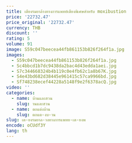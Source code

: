 ```yaml
---
title: เตียงรมยาล้างทางการแพทย์เตียงพิเศษสำหรับ moxibustion
price: '22732.47'
price_original: '22732.47'
currency: THB
discount: ''
rating: 5
volume: 91
image: S59c047beecea44fb861153b826f264f1a.jpg
images:
  - S59c047beecea44fb861153b826f264f1a.jpg
  - Sc4bbcd1b7dc9438da2bac4d43edda1aei.jpg
  - S7c344668324b4b119c0e4fb62c1a8b67K.jpg
  - S4e43bd682d38445e961415c57ca9966bd.jpg
  - Sf748238ecef44228a5148f9e2f6378acQ.jpg
video: ''
categories:
  - name: บ้านและสวน
    slug: านและสวน
  - name: ตกแต่งบ้าน
    slug: ตกแต-งบ-าน
slug: เต-ยงรมยาล-างทางการแพทย-เต-ยงพ
encode: oCUdf3Y
lang: th
---
```

  